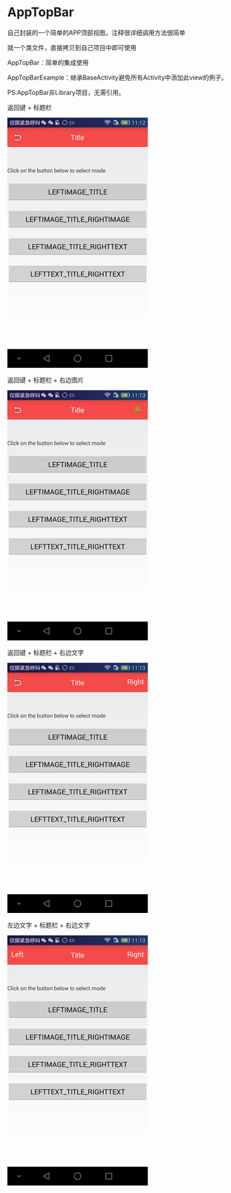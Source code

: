 # AppTopBar
自己封装的一个简单的APP顶部视图，注释很详细调用方法很简单

就一个类文件，直接拷贝到自己项目中即可使用

AppTopBar：简单的集成使用

AppTopBarExample：继承BaseActivity避免所有Activity中添加此view的例子。

PS:AppTopBar非Library项目，无需引用。

返回键 + 标题栏

![image](https://github.com/ZhanRu/AppTopBar/blob/master/Image/leftimage_title.png)

返回键 + 标题栏 + 右边图片

![image](https://github.com/ZhanRu/AppTopBar/blob/master/Image/leftimage_title_rightimage.png)

返回键 + 标题栏 + 右边文字

![image](https://github.com/ZhanRu/AppTopBar/blob/master/Image/leftimage_title_righttext.png)

左边文字 + 标题栏 + 右边文字

![image](https://github.com/ZhanRu/AppTopBar/blob/master/Image/lefttext_title_righttext.png)

